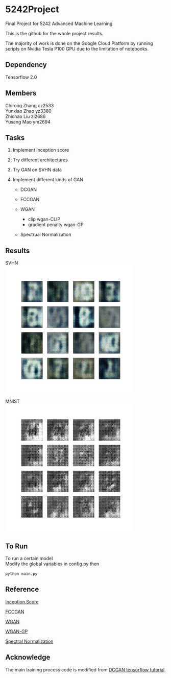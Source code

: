 # 5242Project

Final Project for 5242 Advanced Machine Learning  

This is the github for the whole project results.

The majority of work is done on the Google Cloud Platform by running scripts on Nvidia Tesla P100 GPU due to the limitation of notebooks.

## Dependency

Tensorflow 2.0

## Members

Chirong Zhang cz2533  
Yunxiao Zhao yz3380    
Zhichao Liu zl2686  
Yusang Mao ym2694  

## Tasks

1. Implement Inception score

2. Try different architectures

3. Try GAN on SVHN data

4. Implement different kinds of GAN  

   - DCGAN  
   - FCCGAN  
   - WGAN   
     - clip wgan-CLIP  
     - gradient penalty wgan-GP  

   - Spectrual Normalization   

## Results

SVHN  
![svhn](SVHN.gif)

MNIST  
![mnist](mnist.gif)

## To Run

To run a certain model  
Modify the global variables in config.py then
```
python main.py 
```

## Reference

[Inception Score](https://arxiv.org/abs/1606.03498)  

[FCCGAN](https://arxiv.org/abs/1905.02417)  

[WGAN](https://arxiv.org/abs/1701.07875)

[WGAN-GP](https://arxiv.org/abs/1704.00028)

[Spectral Normalization](https://arxiv.org/abs/1802.05957)

## Acknowledge

The main training process code is modified from [DCGAN tensorflow tutorial](https://www.tensorflow.org/tutorials/generative/dcgan).
